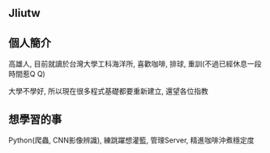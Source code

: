 ## Jliutw

## 個人簡介

高雄人, 目前就讀於台灣大學工科海洋所, 喜歡咖啡, 排球, 重訓(不過已經休息一段時間惹Q Q)

大學不學好, 所以現在很多程式基礎都要重新建立, 還望各位指教

## 想學習的事
Python(爬蟲, CNN影像辨識), 練跳躍想灌籃, 管理Server, 精進咖啡沖煮穩定度
